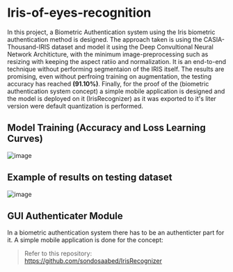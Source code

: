 # Iris-of-eyes-recognition
In this project, a Biometric Authentication system using the Iris biometric authentication method is designed. The approach taken is using the CASIA-Thousand-IRIS dataset and model it using the Deep Convultional Neural Network Architicture, with the minimum image-preprocessing such as resizing with keeping the aspect ratiio and normalization. It is an end-to-end technique without performing segmentaion of the IRIS itself. The results are promising, even without perfroing training on augmentation, the testing accuracy has reached **(91.10%)**. Finally, for the proof of the (biometric authentication system concept) a simple mobile application is designed and the model is deployed on it (IrisRecognizer) as it was exported to it's liter version were default quantization is performed.

## Model Training (Accuracy and Loss Learning Curves)
![image](https://github.com/sondosaabed/Iris-of-eyes-recognition/assets/65151701/4876ca10-0108-463d-a775-cdf7d81f18bb)

## Example of results on testing dataset
![image](https://github.com/sondosaabed/Iris-of-eyes-recognition/assets/65151701/935212e3-bc52-4f1f-b5e5-5a7ee0bc32aa)

## GUI Authenticater Module
In a biometric authentication system there has to be an authenticter part for it. A simple mobile application is done for the concept:

> Refer to this repository: https://github.com/sondosaabed/IrisRecognizer
